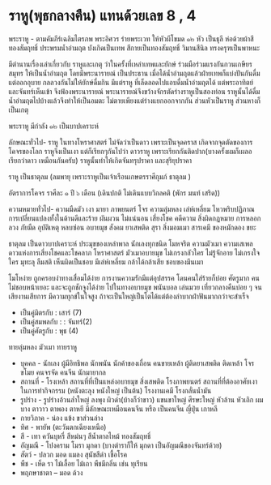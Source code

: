 # ราหู(พุธกลางคืน) แทนด้วยเลข 8 , 4

พระราหู - ตามคัมภีร์เฉลิมไตรภพ พระอิศวร ร่ายพระเวท ให้หัวผีโขมด ๑๒ หัว เป็นธุลี ห่อด้วยผ้าสีทองสัมฤทธิ์ ประพรมน้ำอำมฤต บังเกิดเป็นเทพ สีกายเป็นทองสัมฤทธิ์ วิมานสีนิล ทรงครุฑเป็นพาหนะ

มีตำนานเรื่องเล่าเกี่ยวกับ ราหูและเกตุ ว่าในครั้งที่เหล่าเทพและยักษ์ ร่วมมือร่วมแรงกันกวนเกษียรสมุทร ให้เป็นน้ำอำมฤต โดยมีพระนารายณ์ เป็นประธาน เมื่อได้น้ำอำมฤตแล้วฝ่ายเทพก็แบ่งปันกันดื่ม แต่ออกอุบาย กลลวงกันไม่ให้ยักษ์ดื่มกิน มีแต่ราหู ที่เล็ดลอดไปแอบดื่มน้ำอำมฤตได้ แต่พระอาทิตย์ และจันทร์เห็นเข้า จึงฟ้องพระนารายณ์  พระนารายณ์จึงขว้างจักรตัดร่างราหูเป็นสองท่อน ราหูนั้นได้ดื่มน้ำอำมฤตไปบ้างแล้วจึงทำให้เป็นอมตะ ไม่ตายเพียงแต่ร่างแยกออกจากกัน ส่วนหัวเป็นราหู ส่วนหางก็เป็นเกตุ

พระราหู มีกำลัง ๑๒  เป็นบาปเคราะห์

ลักษณะทั่วไป- ราหู ในทางโหราศาสตร์ ไม่จัดว่าเป็นดาว เพราะเป็นจุดคราส เกิดจากจุดตัดของการโคจรของโลก ราหูจึงเป็นเงา แต่ก็เรียกๆกันไปว่า ดาวราหู เพราะเรียกกันติดปาก(บางครั้งผมก็เผลอเรียกว่าดาว เหมือนกันครับ) ราหูนั้นทำให้เกิดจันทรุปราคา และสุริยุปราคา

ราหู เป็นธาตุลม (ลมพายุ เพราะราหูเป็นเจ้าเรือนเกษตรราศีกุมภ์ ธาตุลม )

อัตราการโคจร ราศีละ ๑ ปี ๖ เดือน (เดินปกติ ไม่เดินแบบวิกลคติ (พักร มนท์ เสริด))

ความหมายทั่วไป- ความมืดมัว เงา มายา ภาพยนตร์ โจร ความลุ่มหลง เล่ห์เหลี่ยม ไหวพริบปฏิภาณ การเปลี่ยนแปลงทั้งในด้านดีและร้าย ผันผวน ไม่แน่นอน เสี่ยงโชค คดีความ สิ่งผิดกฎหมาย  การหลอกลวง ภัยมืด อุบัติเหตุ หลบซ่อน อบายมุข สังคม ยาเสพติด สุรา สิ่งมอมเมา สารเคมี ของหมักดอง ขยะ

ธาตุลม เป็นดาวบาปเคราะห์ ประมุขของเหล่าพาล นักเลงทุกชนิด โมหจริต ความมัวเมา ความเสเพล ดาวแห่งการเสี่ยงโชคและโชคลาภ โหราศาสตร์ มัวเมาอบายมุข ไม่เกรงกลัวใคร ไม่รู้จักอาย ไม่เกรงใจใคร มุทะลุ ลืมสติ เห็นผิดเป็นชอบ มีเล่ห์เหลี่ยม กล้าได้กล้าเสีย ชอบของมึนเมา

โมโหง่าย ถูกครอบงำทางเสื่อมได้ง่าย การงานความรักมีแต่อุปสรรค โดนคนใส่ร้ายก็บ่อย ศัตรูมาก คนไม่ชอบหน้าเยอะ และจะถูกชักจูงได้ง่าย ไปในทางอบายมุข พนันบอล เล่นมวย เที่ยวกลางคืนบ่อย ๆ จนเสียงานเสียการ มีความทุกข์ในใจสูง ถ้าจะเป็นใหญ่เป็นโตได้แต่ต้องลำบากฝ่าฟันมากกว่าจะสำเร็จ

- เป็นคู่มิตรกับ : เสาร์ (7)
- เป็นคู่สมพลกับ : : จันทร์(2)
- เป็นคู่ศัตรูกับ : พุธ (4)

ทายลุ่มหลง มัวเมา ทายราหู

- บุคคล - นักเลง ผู้มีอิทธิพล นักพนัน นักค้าของเถื่อน คนขายเหล้า ผู้ติดยาเสพติด ติดเหล้า โจร ขโมย คนจรจัด คนจีน นักมายากล  
- สถานที่ - โรงเหล้า สถานที่ที่เป็นแหล่งอบายมุข สิ่งเสพติด โรงภาพยนตร์ สถานที่ที่ต้องอาศัยเงาในการทำกิจกรรม (หนังตะลุง หนังใหญ่ เป็นต้น) โรงงานเคมี โรงกลั่นน้ำมัน
- รูปร่าง - รูปร่างอ้วนล่ำใหญ่ ลงพุง ผิวดำ(บ้างก็ว่าขาว) แขนขาใหญ่ ศีรษะใหญ่ หัวล้าน หัวเถิก ผมบาง ตาวาว ตาพอง ตาหยี มีลักษณะเหมือนคนจีน หรือ เป็นคนจีน ญี่ปุ่น เกาหลี
- กายวิภาค - น่อง แข้ง ขาส่วนล่าง
- ทิศ - พายัพ (ตะวันตกเฉียงเหนือ)
- สี - เทา ควันบุหรี่ สีหม่นๆ สีน้ำตาลไหม้  ทองสัมฤทธิ์
- อัญมณี - โปงคราม โมรา มุกดา (บางตำราก็ให้ มุกดา เป็นอัญมณีของจันทร์ด้วย)
- สัตว์ - ปลวก มอด แมลง สุนัขสีดำ เชื้อโรค
- พืช - เห็ด รา ไม้เลื้อย ไม้เถา พืชมีกลิ่น เช่น ทุเรียน
- พฤกษาชาตา – มอด ด้วง
